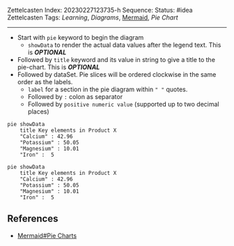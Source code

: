 Zettelcasten Index: 20230227123735-h
Sequence:
Status: #idea
Zettelcasten Tags: *Learning*, *Diagrams*, [Mermaid](Mermaid.md), *Pie Chart*

---

* Start with `pie` keyword to begin the diagram
  * `showData` to render the actual data values after the legend text. This is ***OPTIONAL***
* Followed by `title` keyword and its value in string to give a title to the pie-chart. This is ***OPTIONAL***
* Followed by dataSet. Pie slices will be ordered clockwise in the same order as the labels.
  * `label` for a section in the pie diagram within `" "` quotes.
  * Followed by `:` colon as separator
  * Followed by `positive numeric value` (supported up to two decimal places)

````
pie showData
    title Key elements in Product X
    "Calcium" : 42.96
    "Potassium" : 50.05
    "Magnesium" : 10.01
    "Iron" :  5
````

````mermaid
pie showData
    title Key elements in Product X
    "Calcium" : 42.96
    "Potassium" : 50.05
    "Magnesium" : 10.01
    "Iron" :  5
````

## References

* [Mermaid#Pie Charts](../references/Mermaid.md)
